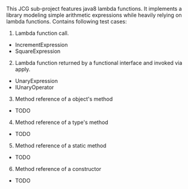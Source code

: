This JCG sub-project features java8 lambda functions. It implements a library modeling simple arithmetic expressions while heavily relying on lambda functions.
Contains following test cases:

1. Lambda function call.  
  - IncrementExpression  
  - SquareExpression  
2. Lambda function returned by a functional interface and invoked via apply.  
  - UnaryExpression  
  - IUnaryOperator  
3. Method reference of a object's method  
  - TODO  
4. Method reference of a type's method  
  - TODO  
5. Method reference of a static method  
  - TODO  
6. Method reference of a constructor  
  - TODO  